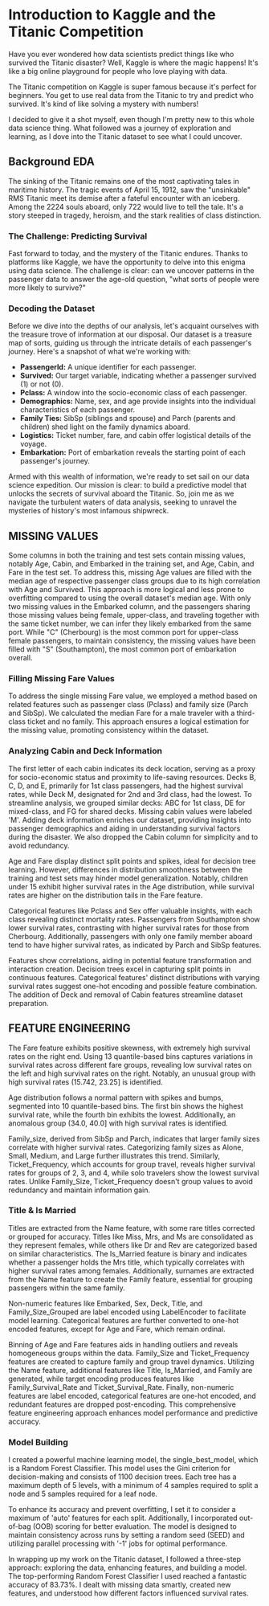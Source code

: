 # Introduction to Kaggle and the Titanic Competition

Have you ever wondered how data scientists predict things like who survived the Titanic disaster? Well, Kaggle is where the magic happens! It's like a big online playground for people who love playing with data.

The Titanic competition on Kaggle is super famous because it's perfect for beginners. You get to use real data from the Titanic to try and predict who survived. It's kind of like solving a mystery with numbers!

I decided to give it a shot myself, even though I'm pretty new to this whole data science thing. What followed was a journey of exploration and learning, as I dove into the Titanic dataset to see what I could uncover.

## Background EDA

The sinking of the Titanic remains one of the most captivating tales in maritime history. The tragic events of April 15, 1912, saw the "unsinkable" RMS Titanic meet its demise after a fateful encounter with an iceberg. Among the 2224 souls aboard, only 722 would live to tell the tale. It's a story steeped in tragedy, heroism, and the stark realities of class distinction.

### The Challenge: Predicting Survival

Fast forward to today, and the mystery of the Titanic endures. Thanks to platforms like Kaggle, we have the opportunity to delve into this enigma using data science. The challenge is clear: can we uncover patterns in the passenger data to answer the age-old question, "what sorts of people were more likely to survive?"

### Decoding the Dataset

Before we dive into the depths of our analysis, let's acquaint ourselves with the treasure trove of information at our disposal. Our dataset is a treasure map of sorts, guiding us through the intricate details of each passenger's journey. Here's a snapshot of what we're working with:

- **PassengerId:** A unique identifier for each passenger.
- **Survived:** Our target variable, indicating whether a passenger survived (1) or not (0).
- **Pclass:** A window into the socio-economic class of each passenger.
- **Demographics:** Name, sex, and age provide insights into the individual characteristics of each passenger.
- **Family Ties:** SibSp (siblings and spouse) and Parch (parents and children) shed light on the family dynamics aboard.
- **Logistics:** Ticket number, fare, and cabin offer logistical details of the voyage.
- **Embarkation:** Port of embarkation reveals the starting point of each passenger's journey.

Armed with this wealth of information, we're ready to set sail on our data science expedition. Our mission is clear: to build a predictive model that unlocks the secrets of survival aboard the Titanic. So, join me as we navigate the turbulent waters of data analysis, seeking to unravel the mysteries of history's most infamous shipwreck.

## MISSING VALUES

Some columns in both the training and test sets contain missing values, notably Age, Cabin, and Embarked in the training set, and Age, Cabin, and Fare in the test set. To address this, missing Age values are filled with the median age of respective passenger class groups due to its high correlation with Age and Survived. This approach is more logical and less prone to overfitting compared to using the overall dataset's median age. With only two missing values in the Embarked column, and the passengers sharing those missing values being female, upper-class, and traveling together with the same ticket number, we can infer they likely embarked from the same port. While "C" (Cherbourg) is the most common port for upper-class female passengers, to maintain consistency, the missing values have been filled with "S" (Southampton), the most common port of embarkation overall.

### Filling Missing Fare Values

To address the single missing Fare value, we employed a method based on related features such as passenger class (Pclass) and family size (Parch and SibSp). We calculated the median Fare for a male traveler with a third-class ticket and no family. This approach ensures a logical estimation for the missing value, promoting consistency within the dataset.

### Analyzing Cabin and Deck Information

The first letter of each cabin indicates its deck location, serving as a proxy for socio-economic status and proximity to life-saving resources. Decks B, C, D, and E, primarily for 1st class passengers, had the highest survival rates, while Deck M, designated for 2nd and 3rd class, had the lowest. To streamline analysis, we grouped similar decks: ABC for 1st class, DE for mixed-class, and FG for shared decks. Missing cabin values were labeled 'M'. Adding deck information enriches our dataset, providing insights into passenger demographics and aiding in understanding survival factors during the disaster. We also dropped the Cabin column for simplicity and to avoid redundancy.

Age and Fare display distinct split points and spikes, ideal for decision tree learning. However, differences in distribution smoothness between the training and test sets may hinder model generalization. Notably, children under 15 exhibit higher survival rates in the Age distribution, while survival rates are higher on the distribution tails in the Fare feature.

Categorical features like Pclass and Sex offer valuable insights, with each class revealing distinct mortality rates. Passengers from Southampton show lower survival rates, contrasting with higher survival rates for those from Cherbourg. Additionally, passengers with only one family member aboard tend to have higher survival rates, as indicated by Parch and SibSp features.

Features show correlations, aiding in potential feature transformation and interaction creation. Decision trees excel in capturing split points in continuous features. Categorical features' distinct distributions with varying survival rates suggest one-hot encoding and possible feature combination. The addition of Deck and removal of Cabin features streamline dataset preparation.

## FEATURE ENGINEERING

The Fare feature exhibits positive skewness, with extremely high survival rates on the right end. Using 13 quantile-based bins captures variations in survival rates across different fare groups, revealing low survival rates on the left and high survival rates on the right. Notably, an unusual group with high survival rates (15.742, 23.25] is identified.

Age distribution follows a normal pattern with spikes and bumps, segmented into 10 quantile-based bins. The first bin shows the highest survival rate, while the fourth bin exhibits the lowest. Additionally, an anomalous group (34.0, 40.0] with high survival rates is identified.

Family_size, derived from SibSp and Parch, indicates that larger family sizes correlate with higher survival rates. Categorizing family sizes as Alone, Small, Medium, and Large further illustrates this trend. Similarly, Ticket_Frequency, which accounts for group travel, reveals higher survival rates for groups of 2, 3, and 4, while solo travelers show the lowest survival rates. Unlike Family_Size, Ticket_Frequency doesn't group values to avoid redundancy and maintain information gain.

### Title & Is Married

Titles are extracted from the Name feature, with some rare titles corrected or grouped for accuracy. Titles like Miss, Mrs, and Ms are consolidated as they represent females, while others like Dr and Rev are categorized based on similar characteristics. The Is_Married feature is binary and indicates whether a passenger holds the Mrs title, which typically correlates with higher survival rates among females. Additionally, surnames are extracted from the Name feature to create the Family feature, essential for grouping passengers within the same family.

Non-numeric features like Embarked, Sex, Deck, Title, and Family_Size_Grouped are label encoded using LabelEncoder to facilitate model learning. Categorical features are further converted to one-hot encoded features, except for Age and Fare, which remain ordinal.

Binning of Age and Fare features aids in handling outliers and reveals homogeneous groups within the data. Family_Size and Ticket_Frequency features are created to capture family and group travel dynamics. Utilizing the Name feature, additional features like Title, Is_Married, and Family are generated, while target encoding produces features like Family_Survival_Rate and Ticket_Survival_Rate. Finally, non-numeric features are label encoded, categorical features are one-hot encoded, and redundant features are dropped post-encoding. This comprehensive feature engineering approach enhances model performance and predictive accuracy.

### Model Building

I created a powerful machine learning model, the single_best_model, which is a Random Forest Classifier. This model uses the Gini criterion for decision-making and consists of 1100 decision trees. Each tree has a maximum depth of 5 levels, with a minimum of 4 samples required to split a node and 5 samples required for a leaf node.

To enhance its accuracy and prevent overfitting, I set it to consider a maximum of 'auto' features for each split. Additionally, I incorporated out-of-bag (OOB) scoring for better evaluation. The model is designed to maintain consistency across runs by setting a random seed (SEED) and utilizing parallel processing with '-1' jobs for optimal performance.

In wrapping up my work on the Titanic dataset, I followed a three-step approach: exploring the data, enhancing features, and building a model. The top-performing Random Forest Classifier I used reached a fantastic accuracy of 83.73%. I dealt with missing data smartly, created new features, and understood how different factors influenced survival rates.

